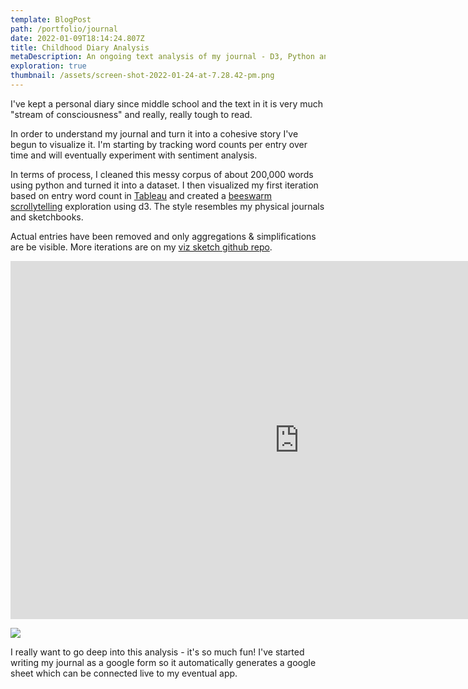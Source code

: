 ```yaml
---
template: BlogPost
path: /portfolio/journal
date: 2022-01-09T18:14:24.807Z
title: Childhood Diary Analysis
metaDescription: An ongoing text analysis of my journal - D3, Python and Tableau
exploration: true
thumbnail: /assets/screen-shot-2022-01-24-at-7.28.42-pm.png
---
```

I've kept a personal diary since middle school and the text in it is very much "stream of consciousness" and really, really tough to read. 

In order to understand my journal and turn it into a cohesive story I've begun to visualize it. I'm starting by tracking word counts per entry over time and will eventually experiment with sentiment analysis.

In terms of process, I cleaned this messy corpus of about 200,000 words using python and turned it into a dataset. I then visualized my first iteration based on entry word count in [Tableau](https://public.tableau.com/app/profile/rye.zupancis/viz/ChildhoodJournalAnalysis/Overview?publish=yes) and created a [](https://ryezzz.github.io/visualization-sketches/childhood-diary-swarm-scroll/)[beeswarm scrollytelling](https://ryezzz.github.io/visualization-sketches/childhood-diary-swarm-scroll-drawing/) exploration using d3. The style resembles my physical journals and sketchbooks.

Actual entries have been removed and only aggregations & simplifications are be visible. More iterations are on my [viz sketch github repo](https://github.com/ryezzz/visualization-sketches).



<iframe width="923" height="573" src="https://www.youtube.com/embed/UWi1IoWQojo" title="YouTube video player" frameborder="0" allow="accelerometer; autoplay; clipboard-write; encrypted-media; gyroscope; picture-in-picture" allowfullscreen></iframe>

![](/assets/screen-shot-2021-11-13-at-10.03.03-am.png)

I really want to go deep into this analysis - it's so much fun! I've started writing my journal as a google form so it automatically generates a google sheet which can be connected live to my eventual app.
